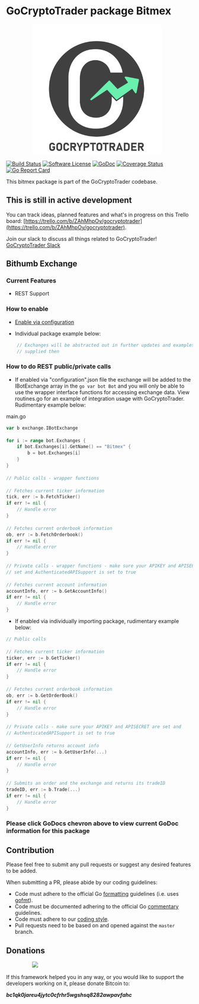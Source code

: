 # GoCryptoTrader package Bitmex

<img src="/common/gctlogo.png?raw=true" width="350px" height="350px" hspace="70">


[![Build Status](https://github.com/otter-trade/coin-exchange-api/actions/workflows/tests.yml/badge.svg?branch=master)](https://github.com/otter-trade/coin-exchange-api/actions/workflows/tests.yml)
[![Software License](https://img.shields.io/badge/License-MIT-orange.svg?style=flat-square)](https://github.com/otter-trade/coin-exchange-api/blob/master/LICENSE)
[![GoDoc](https://godoc.org/github.com/otter-trade/coin-exchange-api?status.svg)](https://godoc.org/github.com/otter-trade/coin-exchange-api/exchanges/bitmex)
[![Coverage Status](http://codecov.io/github/otter-trade/coin-exchange-api/coverage.svg?branch=master)](http://codecov.io/github/otter-trade/coin-exchange-api?branch=master)
[![Go Report Card](https://goreportcard.com/badge/github.com/otter-trade/coin-exchange-api)](https://goreportcard.com/report/github.com/otter-trade/coin-exchange-api)


This bitmex package is part of the GoCryptoTrader codebase.

## This is still in active development

You can track ideas, planned features and what's in progress on this Trello board: [https://trello.com/b/ZAhMhpOy/gocryptotrader](https://trello.com/b/ZAhMhpOy/gocryptotrader).

Join our slack to discuss all things related to GoCryptoTrader! [GoCryptoTrader Slack](https://join.slack.com/t/gocryptotrader/shared_invite/enQtNTQ5NDAxMjA2Mjc5LTc5ZDE1ZTNiOGM3ZGMyMmY1NTAxYWZhODE0MWM5N2JlZDk1NDU0YTViYzk4NTk3OTRiMDQzNGQ1YTc4YmRlMTk)

## Bithumb Exchange

### Current Features

+ REST Support

### How to enable

+ [Enable via configuration](https://github.com/otter-trade/coin-exchange-api/tree/master/config#enable-exchange-via-config-example)

+ Individual package example below:

```go
	// Exchanges will be abstracted out in further updates and examples will be
	// supplied then
```

### How to do REST public/private calls

+ If enabled via "configuration".json file the exchange will be added to the
IBotExchange array in the ```go var bot Bot``` and you will only be able to use
the wrapper interface functions for accessing exchange data. View routines.go
for an example of integration usage with GoCryptoTrader. Rudimentary example
below:

main.go
```go
var b exchange.IBotExchange

for i := range bot.Exchanges {
	if bot.Exchanges[i].GetName() == "Bitmex" {
		b = bot.Exchanges[i]
	}
}

// Public calls - wrapper functions

// Fetches current ticker information
tick, err := b.FetchTicker()
if err != nil {
	// Handle error
}

// Fetches current orderbook information
ob, err := b.FetchOrderbook()
if err != nil {
	// Handle error
}

// Private calls - wrapper functions - make sure your APIKEY and APISECRET are
// set and AuthenticatedAPISupport is set to true

// Fetches current account information
accountInfo, err := b.GetAccountInfo()
if err != nil {
	// Handle error
}
```

+ If enabled via individually importing package, rudimentary example below:

```go
// Public calls

// Fetches current ticker information
ticker, err := b.GetTicker()
if err != nil {
	// Handle error
}

// Fetches current orderbook information
ob, err := b.GetOrderBook()
if err != nil {
	// Handle error
}

// Private calls - make sure your APIKEY and APISECRET are set and
// AuthenticatedAPISupport is set to true

// GetUserInfo returns account info
accountInfo, err := b.GetUserInfo(...)
if err != nil {
	// Handle error
}

// Submits an order and the exchange and returns its tradeID
tradeID, err := b.Trade(...)
if err != nil {
	// Handle error
}
```

### Please click GoDocs chevron above to view current GoDoc information for this package

## Contribution

Please feel free to submit any pull requests or suggest any desired features to be added.

When submitting a PR, please abide by our coding guidelines:

+ Code must adhere to the official Go [formatting](https://golang.org/doc/effective_go.html#formatting) guidelines (i.e. uses [gofmt](https://golang.org/cmd/gofmt/)).
+ Code must be documented adhering to the official Go [commentary](https://golang.org/doc/effective_go.html#commentary) guidelines.
+ Code must adhere to our [coding style](https://github.com/otter-trade/coin-exchange-api/blob/master/doc/coding_style.md).
+ Pull requests need to be based on and opened against the `master` branch.

## Donations

<img src="https://github.com/otter-trade/coin-exchange-api/blob/master/web/src/assets/donate.png?raw=true" hspace="70">

If this framework helped you in any way, or you would like to support the developers working on it, please donate Bitcoin to:

***bc1qk0jareu4jytc0cfrhr5wgshsq8282awpavfahc***
